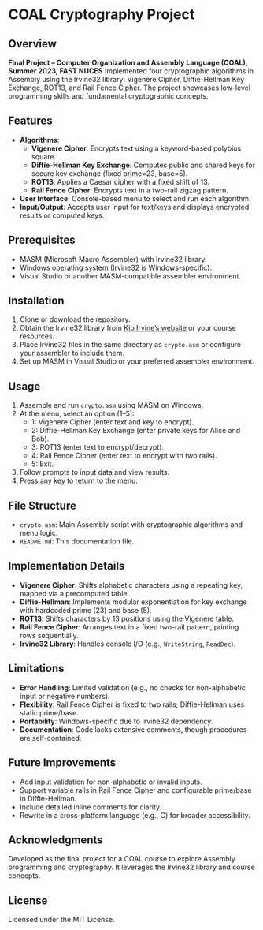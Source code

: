 # COAL Cryptography Project

## Overview
**Final Project – Computer Organization and Assembly Language (COAL), Summer 2023, FAST NUCES**
Implemented four cryptographic algorithms in Assembly using the Irvine32 library: Vigenère Cipher, Diffie-Hellman Key Exchange, ROT13, and Rail Fence Cipher. The project showcases low-level programming skills and fundamental cryptographic concepts.

## Features
- **Algorithms**:
  - **Vigenere Cipher**: Encrypts text using a keyword-based polybius square.
  - **Diffie-Hellman Key Exchange**: Computes public and shared keys for secure key exchange (fixed prime=23, base=5).
  - **ROT13**: Applies a Caesar cipher with a fixed shift of 13.
  - **Rail Fence Cipher**: Encrypts text in a two-rail zigzag pattern.
- **User Interface**: Console-based menu to select and run each algorithm.
- **Input/Output**: Accepts user input for text/keys and displays encrypted results or computed keys.

## Prerequisites
- MASM (Microsoft Macro Assembler) with Irvine32 library.
- Windows operating system (Irvine32 is Windows-specific).
- Visual Studio or another MASM-compatible assembler environment.

## Installation
1. Clone or download the repository.
2. Obtain the Irvine32 library from [Kip Irvine’s website](http://kipirvine.com/asm/) or your course resources.
3. Place Irvine32 files in the same directory as `crypto.asm` or configure your assembler to include them.
4. Set up MASM in Visual Studio or your preferred assembler environment.

## Usage
1. Assemble and run `crypto.asm` using MASM on Windows.
2. At the menu, select an option (1–5):
   - 1: Vigenere Cipher (enter text and key to encrypt).
   - 2: Diffie-Hellman Key Exchange (enter private keys for Alice and Bob).
   - 3: ROT13 (enter text to encrypt/decrypt).
   - 4: Rail Fence Cipher (enter text to encrypt with two rails).
   - 5: Exit.
3. Follow prompts to input data and view results.
4. Press any key to return to the menu.

## File Structure
- `crypto.asm`: Main Assembly script with cryptographic algorithms and menu logic.
- `README.md`: This documentation file.

## Implementation Details
- **Vigenere Cipher**: Shifts alphabetic characters using a repeating key, mapped via a precomputed table.
- **Diffie-Hellman**: Implements modular exponentiation for key exchange with hardcoded prime (23) and base (5).
- **ROT13**: Shifts characters by 13 positions using the Vigenere table.
- **Rail Fence Cipher**: Arranges text in a fixed two-rail pattern, printing rows sequentially.
- **Irvine32 Library**: Handles console I/O (e.g., `WriteString`, `ReadDec`).

## Limitations
- **Error Handling**: Limited validation (e.g., no checks for non-alphabetic input or negative numbers).
- **Flexibility**: Rail Fence Cipher is fixed to two rails; Diffie-Hellman uses static prime/base.
- **Portability**: Windows-specific due to Irvine32 dependency.
- **Documentation**: Code lacks extensive comments, though procedures are self-contained.

## Future Improvements
- Add input validation for non-alphabetic or invalid inputs.
- Support variable rails in Rail Fence Cipher and configurable prime/base in Diffie-Hellman.
- Include detailed inline comments for clarity.
- Rewrite in a cross-platform language (e.g., C) for broader accessibility.

## Acknowledgments
Developed as the final project for a COAL course to explore Assembly programming and cryptography. It leverages the Irvine32 library and course concepts.

## License
Licensed under the MIT License.
